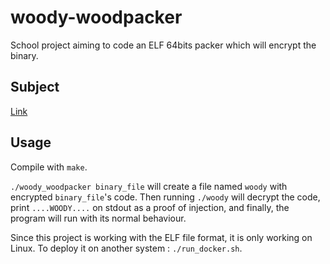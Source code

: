 # woody-woodpacker
School project aiming to code an ELF 64bits packer which will encrypt the binary.

## Subject

[Link](en.subject.pdf)

## Usage

Compile with `make`.

`./woody_woodpacker binary_file` will create a file named `woody` with encrypted `binary_file`'s code.
Then running `./woody` will decrypt the code, print `....WOODY....` on stdout as a proof of injection, and finally, the program will run with its normal behaviour.

Since this project is working with the ELF file format, it is only working on Linux.
To deploy it on another system : `./run_docker.sh`.